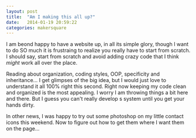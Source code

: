 ```yaml
---
layout: post
title:  "Am I making this all up?"
date:   2014-01-19 20:59:22
categories: makersquare
---
```


I am beond happy to have a website up, in all its simple glory, though I want to do SO much it is frustraing to realize you really have to start from scratch. I should say, start from scratch and avoid adding crazy code that I think *might* work all over the place.   

Reading about organization, coding styles, OOP, specificity and inheritance&hellip; I get glimpses of the big idea, but I would just love to understand it all 100% right this second. Right now keeping my code clean and organized is the most appealing. I worry I am throwing things a bit here and there. But I guess you can't really develop s system until you get your hands dirty.

In other news, I was happy to try out some photoshop on my little contact icons this weekend. Now to figure out how to get them where I want them on the page&hellip;